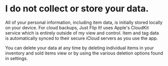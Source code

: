 
# I do not collect or store your data.

All of your personal information, including item data, is initially stored locally on your device. For cloud backups, Just Flip It! uses Apple's CloudKit service which is entirely outside of my view and control. Item and tag data is automatically synced to their secure iCloud servers as you use the app.

You can delete your data at any time by deleting individual items in your inventory and sold items view or by using the various deletion options found in settings.
